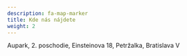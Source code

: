 ```yaml
---
description: fa-map-marker
title: Kde nás nájdete
weight: 2
---
```

<p>Aupark, 2. poschodie, Einsteinova 18, Petržalka, Bratislava V</p>
